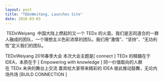 ```yaml
---
layout: post
title: "TEDxWeiYang, Launches Site"
date: 2016-03-03
---
```

 TEDxWeiyang  中国大陆上燃起的又一个 TEDx 的火苗。我们是志同道合的一群人融成的团队，一个理想主义色彩浓厚的团队。我们用“激情”、“坚持”、“无功利性”定义我们的团队。

TEDxWeiyang 2016春季大会
本次大会主题是[ connect ]
TEDx 的精髓在于 IDEA，本质在于
[ Empowering with knowledge ]
同一价值取向的人群
在 TEDx 未央的舞台上交流
嘉宾给大家带来精彩的 IDEA
彼此推动鼓舞，无论内场外场
[BUILD CONNECTION ]
